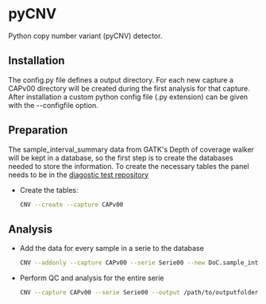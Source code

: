 # pyCNV

Python copy number variant (pyCNV) detector.

## Installation

The config.py file defines a output directory. For each new capture a CAPv00 directory will be created during the first analysis for that capture. After installation a custom python config file (.py extension) can be given with the --configfile option.

## Preparation
The sample_interval_summary data from GATK's Depth of coverage walker will be kept in a database, so the first step is to create the databases needed to store the information.
To create the necessary tables the panel needs to be in the [diagostic test repository](https://github.com/martinhaagmans/ngstargets)

* Create the tables:

    ```bash
    CNV --create --capture CAPv00
    ```

## Analysis

* Add the  data for every sample in a serie to the database
    ```bash
    CNV --addonly --capture CAPv00 --serie Serie00 --new DoC.sample_interval_summary 
    ```

* Perform QC and analysis for the entire serie

    ```bash
    CNV --capture CAPv00 --serie Serie00 --output /path/to/outputfolder
    ```

